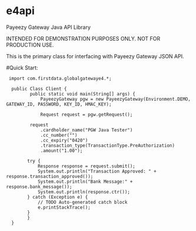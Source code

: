 # e4api
Payeezy Gateway Java API Library

INTENDED FOR DEMONSTRATION PURPOSES ONLY.  NOT FOR PRODUCTION USE.

This is the primary class for interfacing with Payeezy Gateway JSON API.

#Quick Start:
  
     import com.firstdata.globalgatewaye4.*;
  
      public Class Client {
 		     public static void main(String[] args) {
 			     PayeezyGateway pgw = new PayeezyGateway(Environment.DEMO, GATEWAY_ID, PASSWORD, KEY_ID, HMAC_KEY);
      			
 			     Request request = pgw.getRequest();
      
  		     request
  			     .cardholder_name("PGW Java Tester")
  			     .cc_number("")
  			     .cc_expiry("0420")
  			     .transaction_type(TransactionType.PreAuthorization)
  			     .amount("1.00");
       
      		try {
      			Response response = request.submit();
      			System.out.println("Transaction Approved: " + response.transaction_approved());
      			System.out.println("Bank Message:" + response.bank_message());
      			System.out.println(response.ctr());
      		} catch (Exception e) {
      			// TODO Auto-generated catch block
      			e.printStackTrace();
      		}
      		}
      }
 
